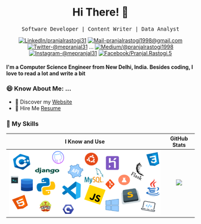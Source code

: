 <h1 align='center'> Hi There! 👋 <!--<a href="#"><img src="https://visitor-badge.glitch.me/badge?page_id=prankshaw.prankshaw" alt="visitor badge"></a>--></h1>
<p align='center'> <samp>Software Developer | Content Writer | Data Analyst</samp></p>

<div align="center">
  
<a href="https://www.linkedin.com/in/pranjalrastogi31" target="_blank"><img src="https://img.shields.io/badge/LinkedIn-%230077B5.svg?&style=flat-square&logo=linkedin&logoColor=white" alt="LinkedIn/pranjalrastogi31"></a>
<a href="mailto:pranjalrastogi1998@gmail.com" target="_blank"><img src="https://img.shields.io/badge/Mail_Me-c14438?style=flat-square&logo=Gmail&logoColor=white" alt="Mail-pranjalrastogi1998@gmail.com"></a>
<a href="https://twitter.com/mepranjal31" target="_blank"><img src="https://img.shields.io/badge/Twitter-1ca0f1?style=flat-square&labelColor=1ca0f1&logo=twitter&logoColor=white" alt="Twitter-@mepranjal31"></a>
...
<a href="https://medium.com/@pranjalrastogi1998" target="_blank"><img src="https://img.shields.io/badge/Medium-03a57a?style=flat-square&labelColor=000000&logo=Medium" alt="Medium/@pranjalrastogi1998"></a>
<a href="https://www.instagram.com/mepranjal31" target="_blank"><img src="https://img.shields.io/badge/Instagram-%23E4405F.svg?&style=flat-square&logo=instagram&logoColor=white" alt="Instagram-@mepranjal31"></a>
<a href="https://www.facebook.com/pranjal.rastogi.5" target="_blank"><img src="https://img.shields.io/badge/Facebook-%231877F2.svg?&style=flat-square&logo=facebook&logoColor=white" alt="Facebook/Pranjal.Rastogi.5"></a>
<!--
<a href="https://prankshaw.github.io" target="_blank"><img src="https://img.shields.io/badge/Website-00457C?style=flat-square&labelColor=000000&logo=PayPal" alt="prankshaw.github.io"></a>
<a href="https://open.spotify.com/user/0170agi99s5hh187g7mtz245b" target="_blank"><img src="https://img.shields.io/badge/Spotify-%231ED760.svg?&style=flat-square&logo=spotify&logoColor=white" alt="Spotify"></a>-->
</div>


#### I'm a Computer Science Engineer from New Delhi, India. Besides coding, I love to read a lot and write a bit

### 😄 Know About Me: ...
* 🔖 Discover my [Website](https://prankshaw.github.io/)<br/>
* 💼 Hire Me [Resume](https://www.dropbox.com/s/a82jo1a70ks27el/Pranjal%20Rastogi%20Resume.pdf?dl=0) <br/>

### 🔭 My Skills
 I Know and Use            |  GitHub Stats 
:-------------------------:|:-------------------------:
![](https://github.com/prankshaw/prankshaw/blob/master/mypack2.png)  |  ![](https://github-readme-stats.vercel.app/api?username=prankshaw&show_icons=true&hide_border=true)




<!--
<p align="center">
  <img align="right" alt="My Skills" src="https://github.com/prankshaw/prankshaw/blob/master/mypack2.png" />
  <img align="left" src="https://github-readme-stats.vercel.app/api?username=prankshaw&show_icons=true&hide_border=true" alt="Pranjal's Github Stats">
</p>
<!--
* ✍🏻 I wrote dev articles on [dev.to](https://dev.to/prankshaw) <br/>
* 📫 Contact me [@mepranjal31](https://twitter.com/mepranjal31)
- Personal site: https://prankshaw.github.io/ <br>
You can contact me over any platform with an introduction about you. I will be waiting for your messages.
-->
<!--
[![Twitter Badge](https://img.shields.io/badge/Twitter-1ca0f1?style=flat-square&labelColor=1ca0f1&logo=twitter&logoColor=white&link=https://twitter.com/mepranjal31)](https://twitter.com/mepranjal31) [![Linkedin Badge](https://img.shields.io/badge/-LinkedIn-blue?style=flat-square&logo=Linkedin&logoColor=white&link=https://www.linkedin.com/in/pranjalrastogi31)](https://www.linkedin.com/in/pranjalrastogi31) [![Medium Badge](https://img.shields.io/badge/Medium-03a57a?style=flat-square&labelColor=000000&logo=Medium&link=https://medium.com/@pranjalrastogi1998/)](https://medium.com/@pranjalrastogi1998)
[![Gmail Badge](https://img.shields.io/badge/Mail_Me-c14438?style=flat-square&logo=Gmail&logoColor=white&link=mailto:pranjalrastogi1998@gmail.com)](mailto:pranjalrastogi1998@gmail.com)
![visitors](https://visitor-badge.glitch.me/badge?page_id=prankshaw.prankshaw) 
--- -->
<!--
**prankshaw/prankshaw** is a ✨ _special_ ✨ repository because its `README.md` (this file) appears on your GitHub profile
Here are some ideas to get you started:
- 🔭 I’m currently working on ...
- 🌱 I’m currently learning ...
- 📫 How to reach me
- 👯 I’m looking to collaborate on ...
- 🤔 I’m looking for help with ...
- 💬 Ask me about ...
- 😄 Pronouns: ...
- ⚡ Fun fact: ...
-->

